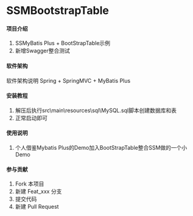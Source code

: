 # SSMBootstrapTable

#### 项目介绍
1. SSMyBatis Plus + BootStrapTable示例
2. 新增Swagger整合测试

#### 软件架构
软件架构说明
Spring + SpringMVC + MyBatis Plus

#### 安装教程

1. 解压后执行src\main\resources\sql\MySQL.sql脚本创建数据库和表
2. 正常启动即可

#### 使用说明

1. 个人借鉴Mybatis Plus的Demo加入BootStrapTable整合SSM做的一个小Demo

#### 参与贡献

1. Fork 本项目
2. 新建 Feat_xxx 分支
3. 提交代码
4. 新建 Pull Request
